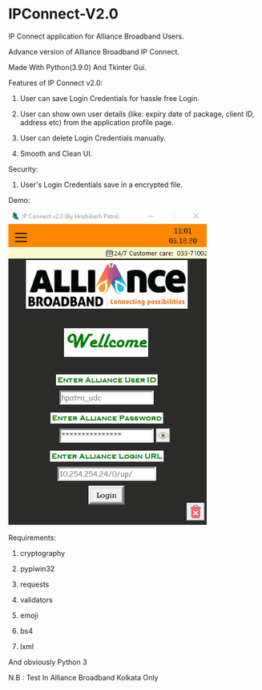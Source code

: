 # IPConnect-V2.0
IP Connect application for Alliance Broadband Users.


Advance version of Alliance Broadband IP Connect.

Made With Python(3.9.0) And Tkinter Gui.


Features of IP Connect v2.0:

1. User can save Login Credentials for hassle free Login.

2. User can show own user details (like: expiry date of package, client ID, address etc) from the application profile page.

3. User can delete Login Credentials manually.  

4. Smooth and Clean UI.


Security:

1. User's Login Credentials save in a encrypted file.



Demo:

![](demo.gif)


Requirements:

1. cryptography

2. pypiwin32

3. requests

4. validators

5. emoji

6. bs4

7. lxml

And obviously Python 3 



N.B : Test In Alliance Broadband Kolkata Only
